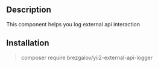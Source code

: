 ## Description

This component helps you log external api interaction

## Installation

> composer require brezgalov/yii2-external-api-logger